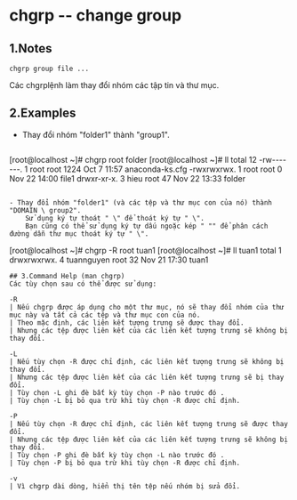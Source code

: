 # chgrp -- change group


## 1.Notes
```chgrp group file ...```

Các chgrplệnh làm thay đổi nhóm các tập tin và thư mục.
## 2.Examples

- Thay đổi nhóm "folder1" thành "group1".
  ```
[root@localhost ~]# chgrp root folder
[root@localhost ~]# ll
total 12
-rw-------. 1 root root 1224 Oct  7 11:57 anaconda-ks.cfg
-rwxrwxrwx. 1 root root    0 Nov 22 14:00 file1
drwxr-xr-x. 3 hieu root   47 Nov 22 13:33 folder
```

- Thay đổi nhóm "folder1" (và các tệp và thư mục con của nó) thành "DOMAIN \ group2".
    Sử dụng ký tự thoát " \" để thoát ký tự " \".
    Bạn cũng có thể sử dụng ký tự dấu ngoặc kép " "" để phân cách đường dẫn thư mục thoát ký tự " \".
```
[root@localhost ~]# chgrp -R root tuan1
[root@localhost ~]# ll tuan1
total 1
drwxrwxrwx. 4 tuannguyen root          32 Nov 21 17:30 tuan1
```
## 3.Command Help (man chgrp)
Các tùy chọn sau có thể được sử dụng:

-R
| Nếu chgrp được áp dụng cho một thư mục, nó sẽ thay đổi nhóm của thư mục này và tất cả các tệp và thư mục con của nó.
| Theo mặc định, các liên kết tượng trưng sẽ được thay đổi.
| Nhưng các tệp được liên kết của các liên kết tượng trưng sẽ không bị thay đổi.

-L
| Nếu tùy chọn -R được chỉ định, các liên kết tượng trưng sẽ không bị thay đổi.
| Nhưng các tệp được liên kết của các liên kết tượng trưng sẽ bị thay đổi.
| Tùy chọn -L ghi đè bất kỳ tùy chọn -P nào trước đó .
| Tùy chọn -L bị bỏ qua trừ khi tùy chọn -R được chỉ định.

-P
| Nếu tùy chọn -R được chỉ định, các liên kết tượng trưng sẽ được thay đổi.
| Nhưng các tệp được liên kết của các liên kết tượng trưng sẽ không bị thay đổi.
| Tùy chọn -P ghi đè bất kỳ tùy chọn -L nào trước đó .
| Tùy chọn -P bị bỏ qua trừ khi tùy chọn -R được chỉ định.

-v
| Vì chgrp dài dòng, hiển thị tên tệp nếu nhóm bị sửa đổi.